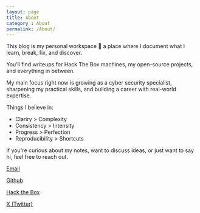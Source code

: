 ```yaml
---
layout: page
title: About
category : About
permalink: /About/
---
```


This blog is my personal workspace 🍵 a place where I document what I learn, break, fix, and discover.  

You’ll find writeups for Hack The Box machines, my open-source projects, and everything in between.

My main focus right now is growing as a cyber security specialist, sharpening my practical skills, and building a career with real-world expertise.

Things I believe in:
- Clariry > Complexity
- Consistency > Intensity
- Progress > Perfection
- Reproducibility > Shortcuts

If you're curious about my notes, want to discuss ideas, or just want to say hi, feel free to reach out.

[Email](mailto:schoi13337@gmail.com)

[Github](https://github.com/schoi1337)

[Hack the Box](https://app.hackthebox.com/profile/74001)

[X (Twitter)](https://x.com/schoi1337)
